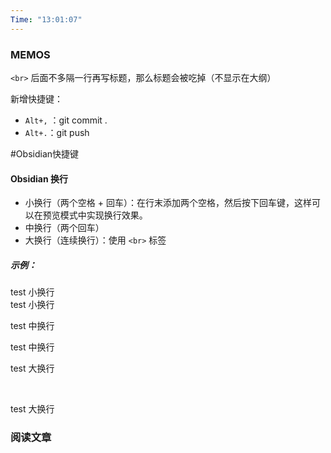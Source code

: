 ```yaml
---
Time: "13:01:07"
---
```


### MEMOS

`<br>` 后面不多隔一行再写标题，那么标题会被吃掉（不显示在大纲）

新增快捷键：

- `Alt+,` ：git commit .
- `Alt+.`：git push

#Obsidian快捷键

#### Obsidian 换行

- 小换行（两个空格 + 回车）：在行末添加两个空格，然后按下回车键，这样可以在预览模式中实现换行效果。
- 中换行（两个回车）
- 大换行（连续换行）：使用 `<br>` 标签

##### 示例：

test 小换行  
test 小换行

test 中换行

test 中换行

test 大换行

<br>

test 大换行

### 阅读文章






